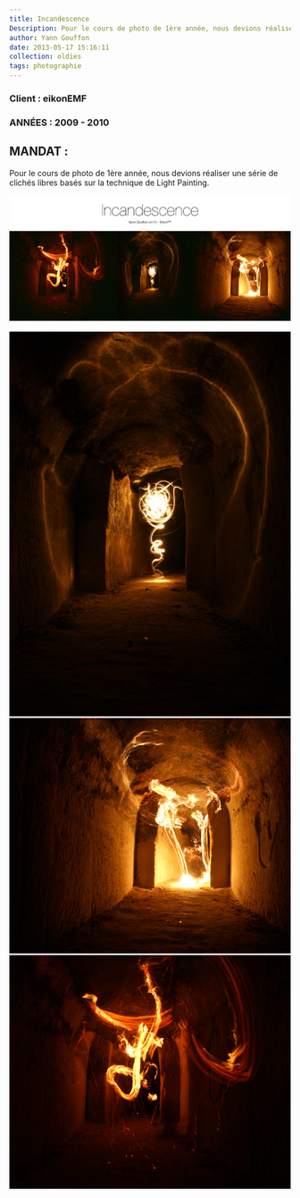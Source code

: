 ```yaml
---
title: Incandescence
Description: Pour le cours de photo de 1ère année, nous devions réaliser une série de clichés libres basés sur la technique de Light Painting.
author: Yann Gouffon
date: 2013-05-17 15:16:11
collection: oldies
tags: photographie
---
```


### Client : eikonEMF
### ANNÉES : 2009 - 2010

## MANDAT :

Pour le cours de photo de 1ère année, nous devions réaliser une série de clichés libres basés sur la technique de Light Painting.

![Incandescence](/img/images/incandescence.jpg.jpg)
![Incandescence](/img/images/incandescence01.jpg.jpg)
![Incandescence](/img/images/incandescence02.jpg.jpg)
![Incandescence](/img/images/incandescence03.jpg.jpg)

